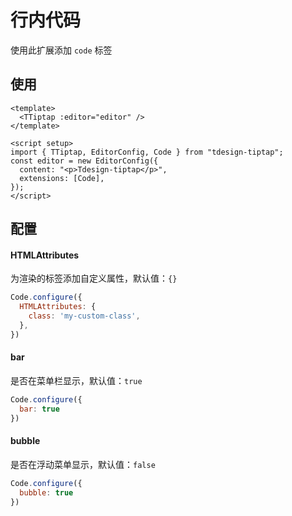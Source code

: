# 行内代码

使用此扩展添加 `code` 标签

## 使用

``` vue
<template>
  <TTiptap :editor="editor" />
</template>

<script setup>
import { TTiptap, EditorConfig, Code } from "tdesign-tiptap";
const editor = new EditorConfig({
  content: "<p>Tdesign-tiptap</p>",
  extensions: [Code],
});
</script>
```
## 配置

#### HTMLAttributes

为渲染的标签添加自定义属性，默认值：`{}`

```js
Code.configure({
  HTMLAttributes: {
    class: 'my-custom-class',
  },
})
```

#### bar

是否在菜单栏显示，默认值：`true`

```js
Code.configure({
  bar: true
})
```

#### bubble

是否在浮动菜单显示，默认值：`false`

```js
Code.configure({
  bubble: true
})
```